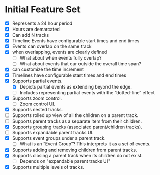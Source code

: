 # Initial Feature Set

- [x] Represents a 24 hour period
- [x] Hours are demarcated
- [x] Can add N tracks
- [x] Timeline Events have configurable start times and end times
- [x] Events can overlap on the same track
- [x] when overlapping, events are clearly defined
  - [ ] What about when events fully overlap?
  - [ ] What about events that our outside the overall time span?
- [x] can customize the time increment
- [x] Timelines have configurable start times and end times
- [x] Supports partial events.
  - [x] Depicts partial events as extending beyond the edge.
  - [ ] Includes representing partial events with the “dotted-line” effect
- [x] Supports zoom control.
  - [ ] Zoom control UI.
- [x] Supports nested tracks.
- [ ] Supports rolled up view of all the children on a parent track.
- [ ] Supports parent tracks as a separate item from their children.
- [x] Supports grouping tracks (associated parent/children tracks).
- [ ] Supports expandable parent tracks UI.
- [x] Supports event groups under a parent track.
  - [ ] What is an “Event Group”? This interprets it as a set of events.
- [x] Supports adding and removing children from parent tracks.
- [x] Supports closing a parent track when its children do not exist.
  - [ ] Depends on "expandable parent tracks UI"
- [x] Supports multiple levels of tracks.
